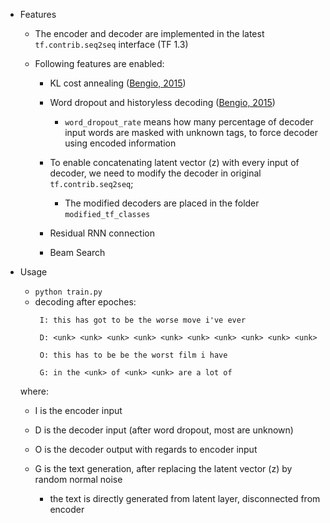 * Features

   * The encoder and decoder are implemented in the latest ```tf.contrib.seq2seq``` interface (TF 1.3)

   * Following features are enabled:

     * KL cost annealing ([Bengio, 2015](https://arxiv.org/abs/1511.06349))

     * Word dropout and historyless decoding ([Bengio, 2015](https://arxiv.org/abs/1511.06349))
       * ```word_dropout_rate``` means how many percentage of decoder input words are masked with unknown tags, to force decoder using encoded information

     * To enable concatenating latent vector (z) with every input of decoder, we need to modify the decoder in original ```tf.contrib.seq2seq```;
       * The modified decoders are placed in the folder ``` modified_tf_classes ```

     * Residual RNN connection

     * Beam Search

* Usage
   * ``` python train.py ```
   * decoding after  epoches:
       ```
        I: this has got to be the worse move i've ever

        D: <unk> <unk> <unk> <unk> <unk> <unk> <unk> <unk> <unk> <unk>

        O: this has to be be the worst film i have

        G: in the <unk> of <unk> <unk> are a lot of
       ```
   where:
   * I is the encoder input

   * D is the decoder input (after word dropout, most are unknown)

   * O is the decoder output with regards to encoder input

   * G is the text generation, after replacing the latent vector (z) by random normal noise
       * the text is directly generated from latent layer, disconnected from encoder

